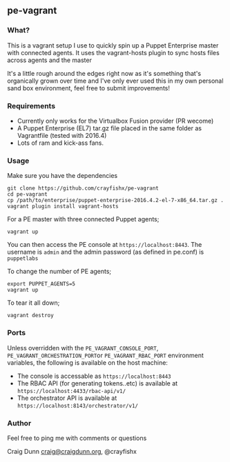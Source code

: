 ## pe-vagrant

### What?

This is a vagrant setup I use to quickly spin up a Puppet Enterprise master with connected agents.  It uses the vagrant-hosts plugin to sync hosts files across agents and the master

It's a little rough around the edges right now as it's something that's organically grown over time and I've only ever used this in my own personal sand box environment, feel free to submit improvements!

### Requirements

* Currently only works for the Virtualbox Fusion provider (PR wecome)
* A Puppet Enterprise (EL7) tar.gz file placed in the same folder as Vagrantfile (tested with 2016.4)
* Lots of ram and kick-ass fans.

### Usage

Make sure you have the dependencies

```
git clone https://github.com/crayfishx/pe-vagrant
cd pe-vagrant
cp /path/to/enterprise/puppet-enterprise-2016.4.2-el-7-x86_64.tar.gz .
vagrant plugin install vagrant-hosts
```

For a PE master with three connected Puppet agents;

```
vagrant up
```

You can then access the PE console at `https://localhost:8443`.  The username is `admin` and the admin password (as defined in pe.conf) is `puppetlabs`

To change the number of PE agents;

```
export PUPPET_AGENTS=5
vagrant up
```

To tear it all down;
```
vagrant destroy
```

### Ports

Unless overridden with the `PE_VAGRANT_CONSOLE_PORT`, `PE_VAGRANT_ORCHESTRATION_PORT`or `PE_VAGRANT_RBAC_PORT` environment variables, the following is available on the host machine:

* The console is accessable as `https://localhost:8443`
* The RBAC API (for generating tokens..etc) is available at `https://localhost:4433/rbac-api/v1/`
* The orchestrator API is available at `https://localhost:8143/orchestrator/v1/`


### Author

Feel free to ping me with comments or questions

Craig Dunn <craig@craigdunn.org>, @crayfishx

